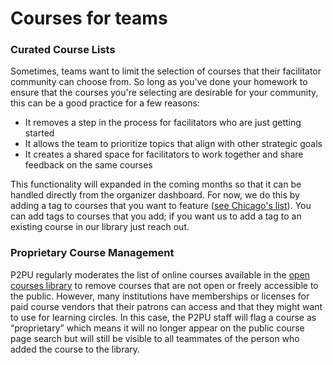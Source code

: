 # Courses for teams

### Curated Course Lists

Sometimes, teams want to limit the selection of courses that their facilitator community can choose from. So long as you've done your homework to ensure that the courses you're selecting are desirable for your community, this can be a good practice for a few reasons:

* It removes a step in the process for facilitators who are just getting started
* It allows the team to prioritize topics that align with other strategic goals
* It creates a shared space for facilitators to work together and share feedback on the same courses

This functionality will expanded in the coming months so that it can be handled directly from the organizer dashboard. For now, we do this by adding a tag to courses that you want to feature ([see Chicago's list](https://www.p2pu.org/en/learning-resources/?languages=en\&order\&topics=cpl)). You can add tags to courses that you add; if you want us to add a tag to an existing course in our library just reach out.

### Proprietary Course Management

P2PU regularly moderates the list of online courses available in the [open courses library](https://www.p2pu.org/en/courses/) to remove courses that are not open or freely accessible to the public. However, many institutions have memberships or licenses for paid course vendors that their patrons can access and that they might want to use for learning circles. In this case, the P2PU staff will flag a course as “proprietary” which means it will no longer appear on the public course page search but will still be visible to all teammates of the person who added the course to the library.&#x20;
